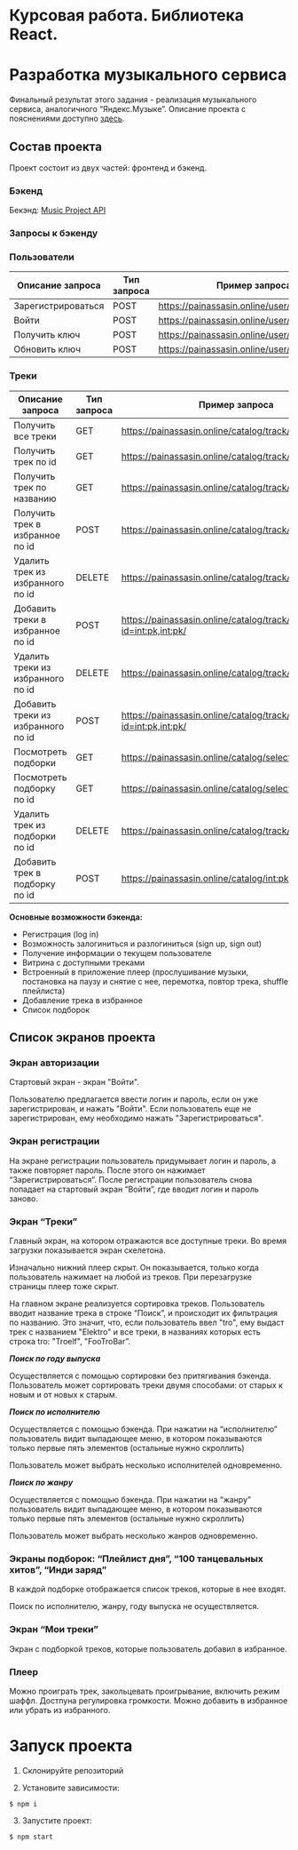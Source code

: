 # Курсовая работа. Библиотека React.

# Разработка музыкального сервиса

Финальный результат этого задания - реализация музыкального сервиса, аналогичного “Яндекс.Музыке”. Описание проекта c пояснениями доступно [здесь](https://www.figma.com/community/file/1150022779859940953). 

## Состав проекта

Проект состоит из двух частей: фронтенд и бэкенд. 

### Бэкенд

Бекэнд: [Music Project API](https://painassasin.online/swagger/)

### Запросы к бэкенду

### **Пользователи**

| Описание запроса | Тип запроса | Пример запроса |
| --- | --- | --- |
| Зарегистрироваться | POST | https://painassasin.online/user/signup/ |
| Войти | POST | https://painassasin.online/user/login/ |
| Получить ключ | POST | https://painassasin.online/user/token/ |
| Обновить ключ | POST | https://painassasin.online/user/token/refresh/ |

### Треки

| Описание запроса | Тип запроса | Пример запроса |
| --- | --- | --- |
| Получить все треки | GET | https://painassasin.online/catalog/track/all/ |
| Получить трек по id | GET | https://painassasin.online/catalog/track/<id> |
| Получить трек по названию | GET | https://painassasin.online/catalog/track/<name> |
| Получить трек в избранное по id | POST | https://painassasin.online/catalog/track/int:pk/favorite/ |
| Удалить трек из избранного по id | DELETE | https://painassasin.online/catalog/track/int:pk/favorite/ |
| Добавить треки в избранное по id | POST | https://painassasin.online/catalog/track/favorite?id=int:pk,int:pk/ |
| Удалить треки из избранного по id | DELETE | https://painassasin.online/catalog/track/int:pk/favorite/ |
| Добавить треки из избранного по id | POST | https://painassasin.online/catalog/track/favorite?id=int:pk,int:pk/ |
| Посмотреть подборки | GET | https://painassasin.online/catalog/selection/ |
| Посмотреть подборку по id | GET | https://painassasin.online/catalog/selection/int:pk/ |
| Удалить трек из подборки по id | DELETE | https://painassasin.online/catalog/track/int:pk/delete/ |
| Добавить трек в подборку по id | POST | https://painassasin.online/catalog/int:pk/update/ |

**Основные возможности бэкенда:**

- Регистрация (log in)
- Возможность залогиниться и разлогиниться (sign up, sign out)
- Получение информации о текущем пользователе
- Витрина с доступными треками
- Встроенный в приложение плеер (прослушивание музыки, постановка на паузу и снятие с нее, перемотка, повтор трека, shuffle плейлиста)
- Добавление трека в избранное
- Список подборок

## Список экранов проекта

### Экран авторизации

Стартовый экран - экран "Войти".

Пользователю предлагается ввести логин и пароль, если он уже зарегистрирован, и нажать "Войти". Если пользователь еще не зарегистрирован, ему необходимо нажать "Зарегистрироваться". 

### Экран регистрации

На экране регистрации пользователь придумывает логин и пароль, а также повторяет пароль. После этого он нажимает “Зарегистрироваться”. После регистрации пользователь снова попадает на стартовый экран “Войти”, где вводит логин и пароль заново.

### Экран “Треки”

Главный экран, на котором отражаются все доступные треки. Во время загрузки показывается экран скелетона. 

Изначально нижний плеер скрыт. Он показывается, только когда пользователь нажимает на любой из треков. При перезагрузке страницы плеер тоже скрыт. 

На главном экране реализуется сортировка треков. Пользователь вводит название трека в строке “Поиск”, и происходит их фильтрация по названию. Это значит, что, если пользователь ввел "tro", ему выдаст трек с названием "Elektro" и все треки, в названиях которых есть строка tro: "Troelf", "FooTroBar”. 

***Поиск по году выпуска***

Осуществляется с помощью сортировки без притягивания бэкенда. Пользователь может сортировать треки двумя способами: от старых к новым и от новых к старым. 

***Поиск по исполнителю***

Осуществляется с помощью бэкенда. При нажатии на “исполнителю” пользователь видит выпадающее меню, в котором показываются только первые пять элементов (остальные нужно скроллить)

Пользователь может выбрать несколько исполнителей одновременно. 

***Поиск по жанру***

Осуществляется с помощью бэкенда. При нажатии на “жанру” пользователь видит выпадающее меню, в котором показываются только первые пять элементов (остальные нужно скроллить)

Пользователь может выбрать несколько жанров одновременно.

### Экраны подборок: “Плейлист дня”, “100 танцевальных хитов”, “Инди заряд”

В каждой подборке отображается список треков, которые в нее входят.

Поиск по исполнителю, жанру, году выпуска не осуществляется.

### Экран “Мои треки”

Экран с подборкой треков, которые пользователь добавил в избранное. 

### Плеер

Можно проиграть трек, закольцевать проигрывание, включить режим шаффл. Достпуна регулировка громкости. Можно добавить в избранное или убрать из избранного.

# Запуск проекта

1. Склонируйте репозиторий

2. Установите зависимости:

```
$ npm i
```

3. Запустите проект:

```
$ npm start
```

